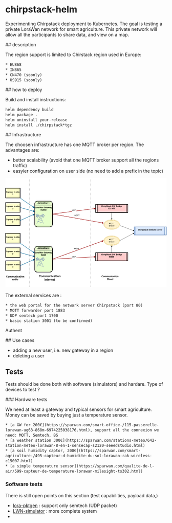 # chirpstack-helm

Experimenting Chirpstack deployment to Kubernetes. The goal is testing a private LoraWan network for smart agriculture.
This private network will allow all the participants to share data, and view on a map.

## description

The region support is limited to Chirstack region used in Europe:

    * EU868     
    * IN865 
    * CN470 (soonly)
    * US915 (soonly)

## how to deploy

Build and install instructions:

```shell
helm dependency build
helm package .
helm uninstall your-release
helm install ./chirpstack*tgz
```

## Infrastructure

The choosen infrastructure has one MQTT broker per region. The advantages are:

  * better scalability (avoid that one MQTT broker support all the regions traffic)
  * easyier configuration on user side (no need to add a prefix in the topic)

![Chripstack](/schemas/infra-structure.png)

The external services are :

    * the web portal for the network server Chirpstack (port 80)
    * MQTT forwarder port 1883
    * UDP semtech port 1700
    * basic station 3001 (to be confirmed)

Authent

## Use cases 

  * adding a new user, i.e. new gateway in a region 
  * deleting a user

## Tests

Tests should be done both with software (simulators) and hardare.
Type of devices to test ?

### Hardware tests

We need at least a gateway and typical sensors for smart agriculture. Money can be saved by buying just a temperature sensor.

    * [a GW for 200€](https://sparwan.com/smart-office-/115-passerelle-lorawan-ug63-868m-6974225038176.html), support all the connexion we need: MQTT, Semtech, BS
    * [a weather station 300€](https://sparwan.com/stations-meteo/642-station-meteo-lorawan-8-en-1-sensecap-s2120-seeedstudio.html)
    * [a soil humidity captor, 200€](https://sparwan.com/smart-agriculture-/495-capteur-d-humidite-du-sol-lorawan-rak-wireless-c15007.html)
    * [a simple temperature sensor](https://sparwan.com/qualite-de-l-air/599-capteur-de-temperature-lorawan-milesight-ts302.html)

### Software tests


There is still open points on this section (test capabilities, payload data,)

  * [lora-pktgen](https://github.com/donadonny/lora-pktgen) : support only semtech (UDP packet) 
  * [LWN-simulator](https://github.com/UniCT-ARSLab/LWN-Simulator) : more complete system
  * 
